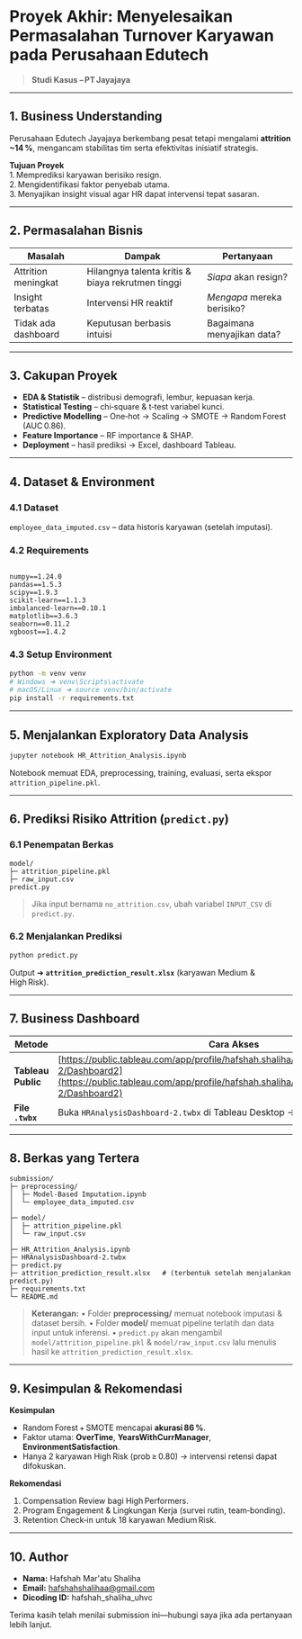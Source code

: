 # Proyek Akhir: Menyelesaikan Permasalahan Turnover Karyawan pada Perusahaan Edutech  
> **Studi Kasus – PT Jayajaya**

---

## 1. Business Understanding  
Perusahaan Edutech Jayajaya berkembang pesat tetapi mengalami **attrition ~14 %**, mengancam stabilitas tim serta efektivitas inisiatif strategis.

**Tujuan Proyek**  
1. Memprediksi karyawan berisiko resign.  
2. Mengidentifikasi faktor penyebab utama.  
3. Menyajikan insight visual agar HR dapat intervensi tepat sasaran.

---

## 2. Permasalahan Bisnis  
| Masalah | Dampak | Pertanyaan |
|---------|--------|-----------|
| Attrition meningkat | Hilangnya talenta kritis & biaya rekrutmen tinggi | *Siapa* akan resign? |
| Insight terbatas | Intervensi HR reaktif | *Mengapa* mereka berisiko? |
| Tidak ada dashboard | Keputusan berbasis intuisi | Bagaimana menyajikan data? |

---

## 3. Cakupan Proyek  
- **EDA & Statistik** – distribusi demografi, lembur, kepuasan kerja.  
- **Statistical Testing** – chi‑square & t‑test variabel kunci.  
- **Predictive Modelling** – One‑hot → Scaling → SMOTE → Random Forest (AUC 0.86).  
- **Feature Importance** – RF importance & SHAP.  
- **Deployment** – hasil prediksi → Excel, dashboard Tableau.

---

## 4. Dataset & Environment  

### 4.1 Dataset  
`employee_data_imputed.csv` – data historis karyawan (setelah imputasi).

### 4.2 Requirements  
```

numpy==1.24.0
pandas==1.5.3
scipy==1.9.3
scikit-learn==1.1.3
imbalanced-learn==0.10.1
matplotlib==3.6.3
seaborn==0.11.2
xgboost==1.4.2

````

### 4.3 Setup Environment  
```bash
python -m venv venv
# Windows ➜ venv\Scripts\activate
# macOS/Linux ➜ source venv/bin/activate
pip install -r requirements.txt
````

---

## 5. Menjalankan Exploratory Data Analysis

```bash
jupyter notebook HR_Attrition_Analysis.ipynb
```

Notebook memuat EDA, preprocessing, training, evaluasi, serta ekspor `attrition_pipeline.pkl`.

---

## 6. Prediksi Risiko Attrition (`predict.py`)

### 6.1 Penempatan Berkas

```
model/
├─ attrition_pipeline.pkl
├─ raw_input.csv
predict.py
```

> Jika input bernama `no_attrition.csv`, ubah variabel `INPUT_CSV` di `predict.py`.

### 6.2 Menjalankan Prediksi

```bash
python predict.py
```

Output ➜ **`attrition_prediction_result.xlsx`** (karyawan Medium & High Risk).

---

## 7. Business Dashboard

| Metode             | Cara Akses                                                                                                                                                                                 |
| ------------------ | ------------------------------------------------------------------------------------------------------------------------------------------------------------------------------------------ |
| **Tableau Public** | [https://public.tableau.com/app/profile/hafshah.shaliha/viz/HRAnalysisDashboard-2/Dashboard2](https://public.tableau.com/app/profile/hafshah.shaliha/viz/HRAnalysisDashboard-2/Dashboard2) |
| **File `.twbx`**   | Buka `HRAnalysisDashboard-2.twbx` di Tableau Desktop → Dashboard 2                                                                                                                         |

---

## 8. Berkas yang Tertera

```
submission/
├─ preprocessing/
│  ├─ Model-Based Imputation.ipynb
│  └─ employee_data_imputed.csv
│
├─ model/
│  ├─ attrition_pipeline.pkl
│  └─ raw_input.csv
│
├─ HR_Attrition_Analysis.ipynb
├─ HRAnalysisDashboard-2.twbx
├─ predict.py
├─ attrition_prediction_result.xlsx   # (terbentuk setelah menjalankan predict.py)
├─ requirements.txt
└─ README.md
```

> **Keterangan:**
> • Folder **preprocessing/** memuat notebook imputasi & dataset bersih.
> • Folder **model/** memuat pipeline terlatih dan data input untuk inferensi.
> • `predict.py` akan mengambil `model/attrition_pipeline.pkl` & `model/raw_input.csv` lalu menulis hasil ke `attrition_prediction_result.xlsx`.

---

## 9. Kesimpulan & Rekomendasi

**Kesimpulan**

* Random Forest + SMOTE mencapai **akurasi 86 %**.
* Faktor utama: **OverTime**, **YearsWithCurrManager**, **EnvironmentSatisfaction**.
* Hanya 2 karyawan High Risk (prob ≥ 0.80) → intervensi retensi dapat difokuskan.

**Rekomendasi**

1. Compensation Review bagi High Performers.
2. Program Engagement & Lingkungan Kerja (survei rutin, team‑bonding).
3. Retention Check‑in untuk 18 karyawan Medium Risk.

---

## 10. Author

* **Nama:** Hafshah Mar'atu Shaliha
* **Email:** [hafshahshalihaa@gmail.com](mailto:hafshahshalihaa@gmail.com)
* **Dicoding ID:** hafshah\_shaliha\_uhvc

Terima kasih telah menilai submission ini—hubungi saya jika ada pertanyaan lebih lanjut.


